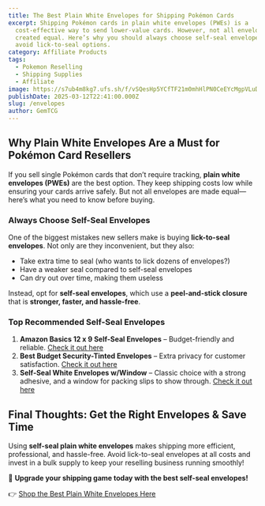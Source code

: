 ```yaml
---
title: The Best Plain White Envelopes for Shipping Pokémon Cards
excerpt: Shipping Pokémon cards in plain white envelopes (PWEs) is a
  cost-effective way to send lower-value cards. However, not all envelopes are
  created equal. Here’s why you should always choose self-seal envelopes and
  avoid lick-to-seal options.
category: Affiliate Products
tags:
  - Pokemon Reselling
  - Shipping Supplies
  - Affiliate
image: https://s7ub4m8kg7.ufs.sh/f/vSQesHp5YCfTF21m0mhHlPN0CeEYcMgpVLuDQrB6mZJOIG4v
publishDate: 2025-03-12T22:41:00.000Z
slug: /envelopes
author: GemTCG
---
```

## Why Plain White Envelopes Are a Must for Pokémon Card Resellers

If you sell single Pokémon cards that don’t require tracking, **plain white envelopes (PWEs)** are the best option. They keep shipping costs low while ensuring your cards arrive safely. But not all envelopes are made equal—here’s what you need to know before buying.

### **Always Choose Self-Seal Envelopes**

One of the biggest mistakes new sellers make is buying **lick-to-seal envelopes**. Not only are they inconvenient, but they also:

* Take extra time to seal (who wants to lick dozens of envelopes?)
* Have a weaker seal compared to self-seal envelopes
* Can dry out over time, making them useless

Instead, opt for **self-seal envelopes**, which use a **peel-and-stick closure** that is **stronger, faster, and hassle-free**.

### **Top Recommended Self-Seal Envelopes**

1. **Amazon Basics 12 x 9 Self-Seal Envelopes** – Budget-friendly and reliable.
   [Check it out here](https://amzn.to/3FtQ4fF)
2. **Best Budget Security-Tinted Envelopes** – Extra privacy for customer satisfaction.
   [Check it out here](https://amzn.to/41N25nJ)
3. **Self-Seal White Envelopes w/Window** – Classic choice with a strong adhesive, and a window for packing slips to show through.
   [Check it out here](https://amzn.to/4hw7zJq)

## **Final Thoughts: Get the Right Envelopes & Save Time**

Using **self-seal plain white envelopes** makes shipping more efficient, professional, and hassle-free. Avoid lick-to-seal envelopes at all costs and invest in a bulk supply to keep your reselling business running smoothly!

🚀 **Upgrade your shipping game today with the best self-seal envelopes!**

👉 [Shop the Best Plain White Envelopes Here](*https://amzn.to/3FtQ4fF*)
